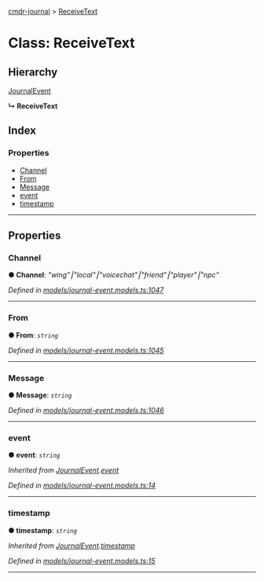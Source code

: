 [cmdr-journal](../README.md) > [ReceiveText](../classes/receivetext.md)



# Class: ReceiveText

## Hierarchy


 [JournalEvent](journalevent.md)

**↳ ReceiveText**







## Index

### Properties

* [Channel](receivetext.md#channel)
* [From](receivetext.md#from)
* [Message](receivetext.md#message)
* [event](receivetext.md#event)
* [timestamp](receivetext.md#timestamp)



---
## Properties
<a id="channel"></a>

###  Channel

**●  Channel**:  *"wing"⎮"local"⎮"voicechat"⎮"friend"⎮"player"⎮"npc"* 

*Defined in [models/journal-event.models.ts:1047](https://github.com/chrisbruford/cmdr-journal/blob/0588b1f/src/models/journal-event.models.ts#L1047)*





___

<a id="from"></a>

###  From

**●  From**:  *`string`* 

*Defined in [models/journal-event.models.ts:1045](https://github.com/chrisbruford/cmdr-journal/blob/0588b1f/src/models/journal-event.models.ts#L1045)*





___

<a id="message"></a>

###  Message

**●  Message**:  *`string`* 

*Defined in [models/journal-event.models.ts:1046](https://github.com/chrisbruford/cmdr-journal/blob/0588b1f/src/models/journal-event.models.ts#L1046)*





___

<a id="event"></a>

###  event

**●  event**:  *`string`* 

*Inherited from [JournalEvent](journalevent.md).[event](journalevent.md#event)*

*Defined in [models/journal-event.models.ts:14](https://github.com/chrisbruford/cmdr-journal/blob/0588b1f/src/models/journal-event.models.ts#L14)*





___

<a id="timestamp"></a>

###  timestamp

**●  timestamp**:  *`string`* 

*Inherited from [JournalEvent](journalevent.md).[timestamp](journalevent.md#timestamp)*

*Defined in [models/journal-event.models.ts:15](https://github.com/chrisbruford/cmdr-journal/blob/0588b1f/src/models/journal-event.models.ts#L15)*





___


